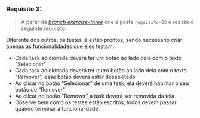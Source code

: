 ###  Requisito 3:
> A partir da _[branch exercise-three](https://github.com/tryber/exercise-todo-list/tree/exercise-three)_ crie a pasta `requisito-03` e realize o seguinte requisito:

Diferente dos outros, os testes já estão prontos, sendo necessário criar apenas as funcionalidades que eles testam.

* Cada task adicionada deverá ter um botão ao lado dela com o texto "Selecionar"
* Cada task adicionada deverá ter outro botão ao lado dela com o texto "Remover", esse botão deverá estar desabilitado
* Ao clicar no botão "Selecionar" de uma task, ela deverá habilitar o seu botão de "Remover"
* Ao clicar no botão "Remover" a task deverá ser removida da tela
* Observe bem como os testes estão escritos, todos devem passar quando terminar a funcionalidade.

